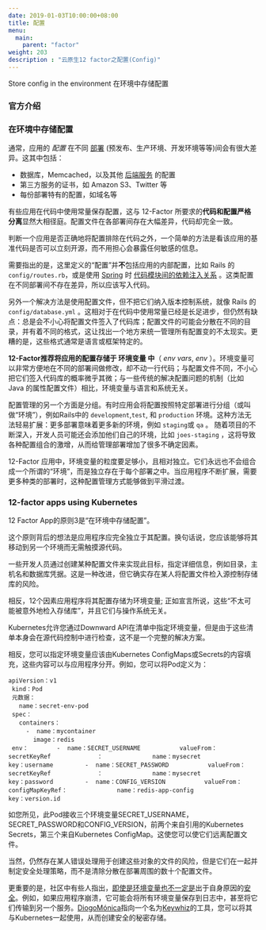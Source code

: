 ```yaml
---
date: 2019-01-03T10:00:00+08:00
title: 配置
menu:
  main:
    parent: "factor"
weight: 203
description : "云原生12 factor之配置(Config)"
---
```


Store config in the environment
在环境中存储配置

### 官方介绍

### 在环境中存储配置

通常，应用的 *配置* 在不同 [部署](https://12factor.net/zh_cn/codebase) (预发布、生产环境、开发环境等等)间会有很大差异。这其中包括：

- 数据库，Memcached，以及其他 [后端服务](https://12factor.net/zh_cn/backing-services) 的配置
- 第三方服务的证书，如 Amazon S3、Twitter 等
- 每份部署特有的配置，如域名等

有些应用在代码中使用常量保存配置，这与 12-Factor 所要求的**代码和配置严格分离**显然大相径庭。配置文件在各部署间存在大幅差异，代码却完全一致。

判断一个应用是否正确地将配置排除在代码之外，一个简单的方法是看该应用的基准代码是否可以立刻开源，而不用担心会暴露任何敏感的信息。

需要指出的是，这里定义的“配置”并**不**包括应用的内部配置，比如 Rails 的 `config/routes.rb`，或是使用 [Spring](http://spring.io/) 时 [代码模块间的依赖注入关系](http://docs.spring.io/spring/docs/current/spring-framework-reference/html/beans.html) 。这类配置在不同部署间不存在差异，所以应该写入代码。

另外一个解决方法是使用配置文件，但不把它们纳入版本控制系统，就像 Rails 的 `config/database.yml` 。这相对于在代码中使用常量已经是长足进步，但仍然有缺点：总是会不小心将配置文件签入了代码库；配置文件的可能会分散在不同的目录，并有着不同的格式，这让找出一个地方来统一管理所有配置变的不太现实。更糟的是，这些格式通常是语言或框架特定的。

**12-Factor推荐将应用的配置存储于 环境变量 中**（ *env vars*, *env* ）。环境变量可以非常方便地在不同的部署间做修改，却不动一行代码；与配置文件不同，不小心把它们签入代码库的概率微乎其微；与一些传统的解决配置问题的机制（比如 Java 的属性配置文件）相比，环境变量与语言和系统无关。

配置管理的另一个方面是分组。有时应用会将配置按照特定部署进行分组（或叫做“环境”），例如Rails中的 `development`,`test`, 和 `production` 环境。这种方法无法轻易扩展：更多部署意味着更多新的环境，例如 `staging`或 `qa` 。 随着项目的不断深入，开发人员可能还会添加他们自己的环境，比如 `joes-staging` ，这将导致各种配置组合的激增，从而给管理部署增加了很多不确定因素。

12-Factor 应用中，环境变量的粒度要足够小，且相对独立。它们永远也不会组合成一个所谓的“环境”，而是独立存在于每个部署之中。当应用程序不断扩展，需要更多种类的部署时，这种配置管理方式能够做到平滑过渡。

### 12-factor apps using Kubernetes

12 Factor App的原则3是“在环境中存储配置”。

这个原则背后的想法是应用程序应完全独立于其配置。换句话说，您应该能够将其移动到另一个环境而无需触摸源代码。

一些开发人员通过创建某种配置文件来实现此目标，指定详细信息，例如目录，主机名和数据库凭据。这是一种改进，但它确实存在某人将配置文件检入源控制存储库的风险。

相反，12个因素应用程序将其配置存储为环境变量; 正如宣言所说，这些“不太可能被意外地检入存储库”，并且它们与操作系统无关。

Kubernetes允许您通过Downward API在清单中指定环境变量，但是由于这些清单本身会在源代码控制中进行检查，这不是一个完整的解决方案。

相反，您可以指定环境变量应该由Kubernetes ConfigMaps或Secrets的内容填充，这些内容可以与应用程序分开。例如，您可以将Pod定义为：

```
apiVersion：v1 
 kind：Pod 
 元数据：
   name：secret-env-pod 
 spec：
   containers：
     -  name：mycontainer 
       image：redis 
 env：        -  name：SECRET_USERNAME           valueFrom：secretKeyRef             ：              name：mysecret               key：username         -  name：SECRET_PASSWORD           valueFrom：secretKeyRef             ：              name：mysecret               key：password         -  name：CONFIG_VERSION           valueFrom：            configMapKeyRef：              name：redis-app-config               key：version.id      

```

如您所见，此Pod接收三个环境变量SECRET_USERNAME，SECRET_PASSWORD和CONFIG_VERSION，前两个来自引用的Kubernetes Secrets，第三个来自Kubernetes ConfigMap。这使您可以使它们远离配置文件。

当然，仍然存在某人错误处理用于创建这些对象的文件的风险，但是它们在一起并制定安全处理策略，而不是清除分散在部署周围的数十个配置文件。

更重要的是，社区中有些人指出，[即使是环境变量也不一定是](https://diogomonica.com/2017/03/27/why-you-shouldnt-use-env-variables-for-secret-data/)出于自身原因的[安全](https://diogomonica.com/2017/03/27/why-you-shouldnt-use-env-variables-for-secret-data/)。例如，如果应用程序崩溃，它可能会将所有环境变量保存到日志中，甚至将它们传输到另一个服务。[DiogoMónica](https://github.com/square/keywhiz)指向一个名为[Keywhiz](https://github.com/square/keywhiz)的工具，您可以将其与Kubernetes一起使用，从而创建安全的秘密存储。



